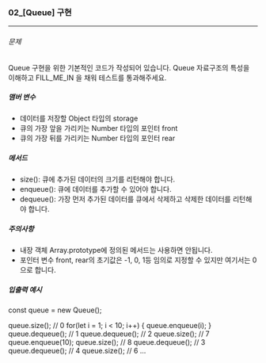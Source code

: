 ### 02_[Queue] 구현

***

###### 문제 

Queue 구현을 위한 기본적인 코드가 작성되어 있습니다. Queue 자료구조의 특성을 이해하고 FILL_ME_IN 을 채워 테스트를 통과해주세요.

##### 맴버 변수

- 데이터를 저장할 Object 타입의 storage
- 큐의 가장 앞을 가리키는 Number 타입의 포인터 front
- 큐의 가장 뒤를 가리키는 Number 타입의 포인터 rear

##### 메서드

- size(): 큐에 추가된 데이터의 크기를 리턴해야 합니다.
- enqueue(): 큐에 데이터를 추가할 수 있어야 합니다.
- dequeue(): 가장 먼저 추가된 데이터를 큐에서 삭제하고 삭제한 데이터를 리턴해야 합니다.

##### 주의사항

- 내장 객체 Array.prototype에 정의된 메서드는 사용하면 안됩니다.
- 포인터 변수 front, rear의 초기값은 -1, 0, 1등 임의로 지정할 수 있지만 여기서는 0으로 합니다.

##### 입출력 예시

const queue = new Queue();

queue.size(); // 0
for(let i = 1; i < 10; i++) {
  	queue.enqueue(i);
}
queue.dequeue(); // 1
queue.dequeue(); // 2
queue.size(); // 7
queue.enqueue(10);
queue.size(); // 8
queue.dequeue(); // 3
queue.dequeue(); // 4
queue.size(); // 6
...
